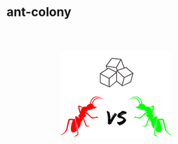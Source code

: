 # ant-colony

<h1 align="center">
  <br>
  <img src="logo.png" alt="ant-colony-logo" width="256">
  <br>
</h1>